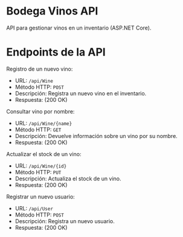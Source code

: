 # Bodega Vinos API

API para gestionar vinos en un inventario (ASP.NET Core).

# Endpoints de la API

Registro de un nuevo vino:
- URL: `/api/Wine`
- Método HTTP: `POST`
- Descripción: Registra un nuevo vino en el inventario.
- Respuesta: (200 OK)

Consultar vino por nombre:
- URL: `/api/Wine/{name}`
- Método HTTP: `GET`
- Descripción: Devuelve información sobre un vino por su nombre.
- Respuesta: (200 OK)

Actualizar el stock de un vino:
- URL: `/api/Wine/{id}`
- Método HTTP: `PUT`
- Descripción: Actualiza el stock de un vino.
- Respuesta: (200 OK)

Registrar un nuevo usuario:
- URL: `/api/User`
- Método HTTP: `POST`
- Descripción: Registra un nuevo usuario.
- Respuesta: (200 OK)

